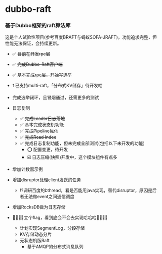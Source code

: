 # dubbo-raft

### 基于Dubbo框架的raft算法库

这是个人试验性项目(参考百度BRAFT与蚂蚁SOFA-JRAFT)，功能追求完整，但性能无法保证，会持续更新。

- ✅ ~~目前在开发rpc层~~
- ✅ ~~完成Dubbo-Raft客户端~~
- ✅ ~~基本完成rpc层，开始写选举~~
- ❗️ 已支持multi-raft，「分布式KV储存」待开发哈
- 完成选举闭环，且冒烟通过，还需更多的测试
- 日志复制
    - ✅ ~~完成Leader日志落地~~
    - ✅ ~~基本完成状态机功能~~
    - ✅ ~~完成Pipeline优化~~
    - ✅️ ~~完成Read Index~~
    - ✅ 完成日志复制功能，但未完成全部测试(包括以下未开发的功能)
        - ⭕️ 配置变更，待开发
        - ☑️ 日志压缩(快照)开发中，这个模块组件有点多
- 增加计数器示例
- 增加disruptor处理client发送的任务
    - ⁉️调研百度的bthread，看是否能用java实现，替代disruptor，原因是后者无法做event之间通信调度
- 增加RocksDB做为日志存储

- 🚩🚩🚩🚩立个flag，看到底会不会去实现哈哈哈🚩🚩🚩🚩
    - 计划实现SegmentLog，分段存储
    - KV存储动态分片
    - 无状态机版Raft
        - 基于AMQP的分布式消息队列